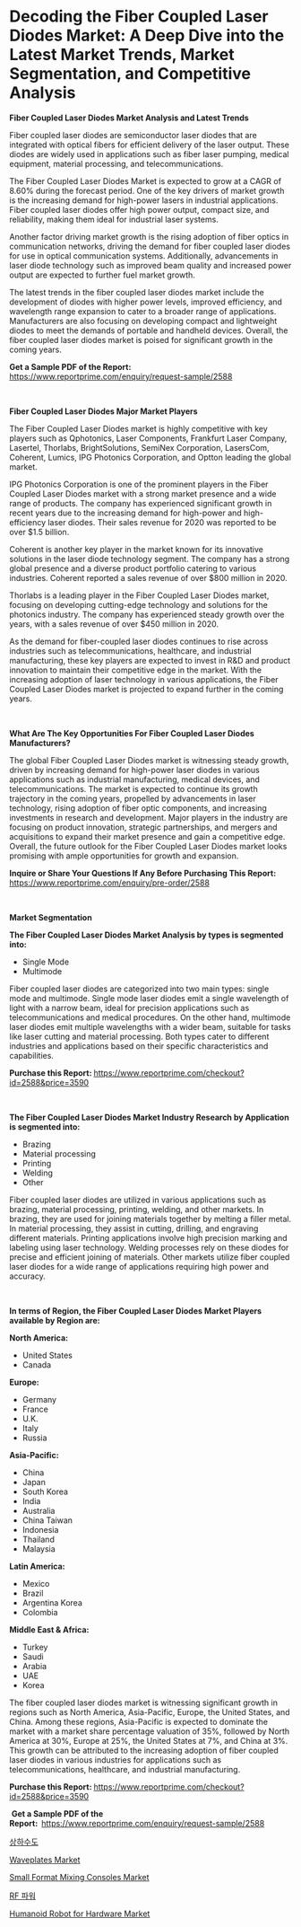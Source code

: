 <p><h1>Decoding the Fiber Coupled Laser Diodes Market: A Deep Dive into the Latest Market Trends, Market Segmentation, and Competitive Analysis</h1></p><p><strong>Fiber Coupled Laser Diodes Market Analysis and Latest Trends</strong></p>
<p><p>Fiber coupled laser diodes are semiconductor laser diodes that are integrated with optical fibers for efficient delivery of the laser output. These diodes are widely used in applications such as fiber laser pumping, medical equipment, material processing, and telecommunications.</p><p>The Fiber Coupled Laser Diodes Market is expected to grow at a CAGR of 8.60% during the forecast period. One of the key drivers of market growth is the increasing demand for high-power lasers in industrial applications. Fiber coupled laser diodes offer high power output, compact size, and reliability, making them ideal for industrial laser systems.</p><p>Another factor driving market growth is the rising adoption of fiber optics in communication networks, driving the demand for fiber coupled laser diodes for use in optical communication systems. Additionally, advancements in laser diode technology such as improved beam quality and increased power output are expected to further fuel market growth.</p><p>The latest trends in the fiber coupled laser diodes market include the development of diodes with higher power levels, improved efficiency, and wavelength range expansion to cater to a broader range of applications. Manufacturers are also focusing on developing compact and lightweight diodes to meet the demands of portable and handheld devices. Overall, the fiber coupled laser diodes market is poised for significant growth in the coming years.</p></p>
<p><strong>Get a Sample PDF of the Report:&nbsp;</strong> <a href="https://www.reportprime.com/enquiry/request-sample/2588">https://www.reportprime.com/enquiry/request-sample/2588</a></p>
<p>&nbsp;</p>
<p><strong>Fiber Coupled Laser Diodes Major Market Players</strong></p>
<p><p>The Fiber Coupled Laser Diodes market is highly competitive with key players such as Qphotonics, Laser Components, Frankfurt Laser Company, Lasertel, Thorlabs, BrightSolutions, SemiNex Corporation, LasersCom, Coherent, Lumics, IPG Photonics Corporation, and Optton leading the global market. </p><p>IPG Photonics Corporation is one of the prominent players in the Fiber Coupled Laser Diodes market with a strong market presence and a wide range of products. The company has experienced significant growth in recent years due to the increasing demand for high-power and high-efficiency laser diodes. Their sales revenue for 2020 was reported to be over $1.5 billion.</p><p>Coherent is another key player in the market known for its innovative solutions in the laser diode technology segment. The company has a strong global presence and a diverse product portfolio catering to various industries. Coherent reported a sales revenue of over $800 million in 2020.</p><p>Thorlabs is a leading player in the Fiber Coupled Laser Diodes market, focusing on developing cutting-edge technology and solutions for the photonics industry. The company has experienced steady growth over the years, with a sales revenue of over $450 million in 2020.</p><p>As the demand for fiber-coupled laser diodes continues to rise across industries such as telecommunications, healthcare, and industrial manufacturing, these key players are expected to invest in R&D and product innovation to maintain their competitive edge in the market. With the increasing adoption of laser technology in various applications, the Fiber Coupled Laser Diodes market is projected to expand further in the coming years.</p></p>
<p>&nbsp;</p>
<p><strong>What Are The Key Opportunities For Fiber Coupled Laser Diodes Manufacturers?</strong></p>
<p><p>The global Fiber Coupled Laser Diodes market is witnessing steady growth, driven by increasing demand for high-power laser diodes in various applications such as industrial manufacturing, medical devices, and telecommunications. The market is expected to continue its growth trajectory in the coming years, propelled by advancements in laser technology, rising adoption of fiber optic components, and increasing investments in research and development. Major players in the industry are focusing on product innovation, strategic partnerships, and mergers and acquisitions to expand their market presence and gain a competitive edge. Overall, the future outlook for the Fiber Coupled Laser Diodes market looks promising with ample opportunities for growth and expansion.</p></p>
<p><strong>Inquire or Share Your Questions If Any Before Purchasing This Report:</strong> <a href="https://www.reportprime.com/enquiry/pre-order/2588">https://www.reportprime.com/enquiry/pre-order/2588</a></p>
<p>&nbsp;</p>
<p><strong>Market Segmentation</strong></p>
<p><strong>The Fiber Coupled Laser Diodes Market Analysis by types is segmented into:</strong></p>
<p><ul><li>Single Mode</li><li>Multimode</li></ul></p>
<p><p>Fiber coupled laser diodes are categorized into two main types: single mode and multimode. Single mode laser diodes emit a single wavelength of light with a narrow beam, ideal for precision applications such as telecommunications and medical procedures. On the other hand, multimode laser diodes emit multiple wavelengths with a wider beam, suitable for tasks like laser cutting and material processing. Both types cater to different industries and applications based on their specific characteristics and capabilities.</p></p>
<p><strong>Purchase this Report:&nbsp;</strong><a href="https://www.reportprime.com/checkout?id=2588&price=3590">https://www.reportprime.com/checkout?id=2588&price=3590</a></p>
<p>&nbsp;</p>
<p><strong>The Fiber Coupled Laser Diodes Market Industry Research by Application is segmented into:</strong></p>
<p><ul><li>Brazing</li><li>Material processing</li><li>Printing</li><li>Welding</li><li>Other</li></ul></p>
<p><p>Fiber coupled laser diodes are utilized in various applications such as brazing, material processing, printing, welding, and other markets. In brazing, they are used for joining materials together by melting a filler metal. In material processing, they assist in cutting, drilling, and engraving different materials. Printing applications involve high precision marking and labeling using laser technology. Welding processes rely on these diodes for precise and efficient joining of materials. Other markets utilize fiber coupled laser diodes for a wide range of applications requiring high power and accuracy.</p></p>
<p>&nbsp;</p>
<p><strong>In terms of Region, the Fiber Coupled Laser Diodes Market Players available by Region are:</strong></p>
<p>
    <p> <strong> North America: </strong>
        <ul>
            <li>United States</li>
            <li>Canada</li>
        </ul>
        </p> 
    <p> <strong> Europe: </strong>
        <ul>
            <li>Germany</li>
            <li>France</li>
            <li>U.K.</li>
            <li>Italy</li>
            <li>Russia</li>
        </ul>
        </p> 
    <p> <strong> Asia-Pacific: </strong>
        <ul>
            <li>China</li>
            <li>Japan</li>
            <li>South Korea</li>
            <li>India</li>
            <li>Australia</li>
            <li>China Taiwan</li>
            <li>Indonesia</li>
            <li>Thailand</li>
            <li>Malaysia</li>
        </ul>
        </p> 
    <p> <strong> Latin America: </strong>
        <ul>
            <li>Mexico</li>
            <li>Brazil</li>
            <li>Argentina Korea</li>
            <li>Colombia</li>
        </ul>
        </p> 
    <p> <strong> Middle East & Africa: </strong>
        <ul>
            <li>Turkey</li>
            <li>Saudi</li>
            <li>Arabia</li>
            <li>UAE</li>
            <li>Korea</li>
        </ul>
    </p>
    </p>
<p><p>The fiber coupled laser diodes market is witnessing significant growth in regions such as North America, Asia-Pacific, Europe, the United States, and China. Among these regions, Asia-Pacific is expected to dominate the market with a market share percentage valuation of 35%, followed by North America at 30%, Europe at 25%, the United States at 7%, and China at 3%. This growth can be attributed to the increasing adoption of fiber coupled laser diodes in various industries for applications such as telecommunications, healthcare, and industrial manufacturing.</p></p>
<p><strong>Purchase this Report: </strong><a href="https://www.reportprime.com/checkout?id=2588&price=3590">https://www.reportprime.com/checkout?id=2588&price=3590</a></p>
<p>&nbsp;<strong>Get a Sample PDF of the Report:&nbsp;&nbsp;</strong><a href="https://www.reportprime.com/enquiry/request-sample/2588">https://www.reportprime.com/enquiry/request-sample/2588</a></p>
<p><strong></strong></p>
<p><p><a href="https://github.com/Elenrrera7685/Market-Research-Report-List-1/blob/main/395445210973.md">상하수도</a></p><p><a href="https://github.com/Whitneyboyettebo9kiw7yr13/Market-Research-Report-List-1/blob/main/waveplates-market.md">Waveplates Market</a></p><p><a href="https://medium.com/@joseph.baker466547/small-format-mixing-consoles-market-report-reveals-the-latest-trends-and-growth-opportunities-of-cebfc5dbfc3e">Small Format Mixing Consoles Market</a></p><p><a href="https://github.com/sammyUltyylrich9067856/Market-Research-Report-List-1/blob/main/335288010974.md">RF 파워</a></p><p><a href="https://medium.com/@diane.macle6776/humanoid-robot-for-hardware-market-size-cagr-trends-2024-2030-6a7db485f972">Humanoid Robot for Hardware Market</a></p></p>
